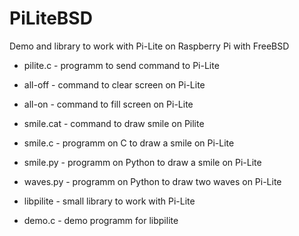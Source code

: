 # PiLiteBSD
Demo and library to work with Pi-Lite on Raspberry Pi with FreeBSD

* pilite.c - programm to send command to Pi-Lite
* all-off - command to clear screen on Pi-Lite
* all-on - command to fill screen on Pi-Lite
* smile.cat - command to draw smile on Pilite

* smile.c - programm on C to draw a smile on Pi-Lite
* smile.py - programm on Python to draw a smile on Pi-Lite
* waves.py - programm on Python to draw two waves on Pi-Lite

* libpilite - small library to work with Pi-Lite
* demo.c - demo programm for libpilite
